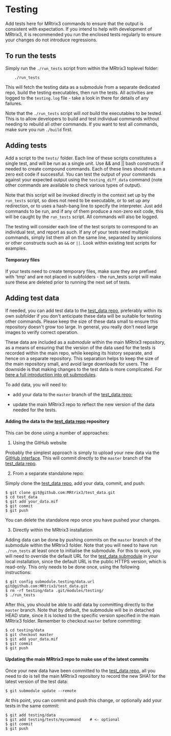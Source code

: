 # Testing

Add tests here for MRtrix3 commands to ensure that the output is consistent
with expectation. If you intend to help with development of MRtrix3, it is
recommended you run the enclosed tests regularly to ensure your changes do not
introduce regressions. 

## To run the tests

Simply run the `./run_tests` script from within the MRtrix3 toplevel folder:

        ./run_tests
        
This will fetch the testing data as a submodule from a separate dedicated repo,
build the testing executables, then run the tests. All activities are logged to
the `testing.log` file - take a look in there for details of any failures.

Note that the `./run_tests` script will _not_ build the executables to be tested.
This is to allow developers to build and test individual commands without
needing to rebuild all other commands. If you want to test all commands, make
sure you run `./build` first.


## Adding tests
 
Add a script to the `tests/` folder. Each line of these scripts constitutes a
single test, and will be run as a single unit. Use && and || bash constructs if
needed to create compound commands. Each of these lines should return a zero
exit code if successful. You can test the output of your commands against your
expected output using the `testing_diff_data` command (note other commands are
available to check various types of output). 

Note that this script will be invoked directly in the context set up by the
`run_tests` script, so does not need to be executable, or to set up any
redirection, or to uses a hash-bang line to specify the interpreter.  Just add
commands to be run, and if any of them produce a non-zero exit code, this will
be caught by the `run_tests` script.  All commands will also be logged. 

The testing will consider each line of the test scripts to correspond to an
individual test, and report as such. If any of your tests need multiple
commands, simply list them all on the same line, separated by semicolons or
other constructs such as `&&` or `||`. Look within existing test scripts for
examples.

#### Temporary files 

If your tests need to create temporary files, make sure they are prefixed with
'tmp' and are not placed in subfolders - the run_tests script will make sure
these are deleted prior to running the next set of tests. 

## Adding test data

If needed, you can add test data to the [test_data
repo](https://github.com/MRtrix3/test_data), preferably within its own
subfolder if you don't anticipate these data will be suitable for testing other
commands. Please keep the size of these data small to ensure this repository
doesn't grow too large. In general, you really don't need large images to
verify correct operation.

These data are included as a _submodule_ within the main MRtrix3 repository, as
a means of ensuring that the version of the data used for the tests is recorded
within the main repo, while keeping its history separate, and hence on a
separate repository. This separation helps to keep the size of the main
repository small, and avoid large downloads for users. The downside is that
making changes to the test data is more complicated. For [here a full introduction
into git submodules](https://git-scm.com/book/en/v2/Git-Tools-Submodules).

To add data, you will need to:

- add your data to the `master` branch of the [test_data repo](https://github.com/MRtrix3/test_data);

- update the main MRtrix3 repo to reflect the new version of the data needed
  for the tests.

#### Adding the data to the [test_data repo](https://github.com/MRtrix3/test_data) repository

This can be done using a number of approaches:

1. Using the GitHub website

  Probably the simplest approach is simply to upload your new data via the [GitHub
  interface](https://github.com/MRtrix3/test_data/upload/master). This will
  commit directly to the `master` branch of the  [test_data
  repo](https://github.com/MRtrix3/test_data). 

2. From a separate standalone repo:

  Simply clone the [test_data repo](https://github.com/MRtrix3/test_data), add
  your data, commit, and push:

  ```ShellSession
  $ git clone git@github.com:MRtrix3/test_data.git
  $ cd test_data
  $ git add your_data.mif
  $ git commit 
  $ git push
  ```
  
  You can delete the standalone repo once you have pushed your changes. 
  
3. Directly within the MRtrix3 installation
  
  Adding data can be done by pushing commits on the `master` branch of the
  submodule within the MRtrix3 folder. Note that you will need to have run
  `./run_tests` at least once to initialise the submodule. For this to work, you
  will need to override the default URL for the [test_data
  submodule](https://github.com/MRtrix3/test_data) in your local
  installation, since the default URL is the public HTTPS version, which is
  read-only. This only needs to be done once, using the following instructions: 
  
  ```ShellSession
  $ git config submodule.testing/data.url git@github.com:MRtrix3/test_data.git
  $ rm -rf testing/data .git/modules/testing/
  $ ./run_tests
  ```
  After this, you should be able to add data by committing directly to the
  `master` branch. Note that by default, the submodule will be in detached HEAD
  state, since it is locked to the specific version specified in the main MRtrix3
  folder. Remember to checkout `master` before commtting:
  
  ```ShellSession
  $ cd testing/data
  $ git checkout master
  $ git add your_data.mif
  $ git commit 
  $ git push
  ```
  
#### Updating the main MRtrix3 repo to make use of the latest commits

Once your new data have been committed to the [test_data
repo](https://github.com/MRtrix3/test_data), all you need to do is tell the
main MRtrix3 repository to record the new SHA1 for the latest version of the
test data:
```ShellSession
$ git submodule update --remote
```

At this point, you can commit and push this change, or optionally add your
tests in the same commit:
```ShellSession
$ git add testing/data
$ git add testing/tests/mycommand    # <- optional
$ git commit
$ git push
```
  


